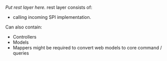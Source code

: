 _Put rest layer here._
rest layer consists of:
* calling incoming SPI implementation. 

Can also contain: 
* Controllers
* Models
* Mappers might be required to convert web models to core command / queries